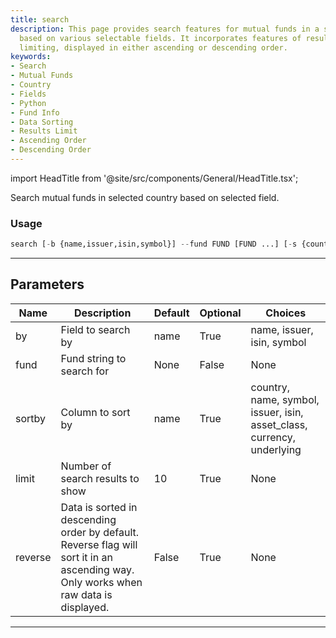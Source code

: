 ```yaml
---
title: search
description: This page provides search features for mutual funds in a selected country
  based on various selectable fields. It incorporates features of result sorting and
  limiting, displayed in either ascending or descending order.
keywords:
- Search
- Mutual Funds
- Country
- Fields
- Python
- Fund Info
- Data Sorting
- Results Limit
- Ascending Order
- Descending Order
---
```


import HeadTitle from '@site/src/components/General/HeadTitle.tsx';

<HeadTitle title="funds /search - Reference | OpenBB Terminal Docs" />

Search mutual funds in selected country based on selected field.

### Usage

```python
search [-b {name,issuer,isin,symbol}] --fund FUND [FUND ...] [-s {country,name,symbol,issuer,isin,asset_class,currency,underlying}] [-l LIMIT] [-r]
```

---

## Parameters

| Name | Description | Default | Optional | Choices |
| ---- | ----------- | ------- | -------- | ------- |
| by | Field to search by | name | True | name, issuer, isin, symbol |
| fund | Fund string to search for | None | False | None |
| sortby | Column to sort by | name | True | country, name, symbol, issuer, isin, asset_class, currency, underlying |
| limit | Number of search results to show | 10 | True | None |
| reverse | Data is sorted in descending order by default. Reverse flag will sort it in an ascending way. Only works when raw data is displayed. | False | True | None |

---
